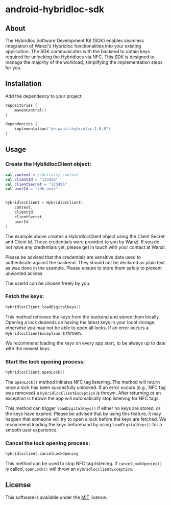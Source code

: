 # android-hybridloc-sdk

## About

The Hybridloc Software Development Kit (SDK) enables seamless integration of Wanzl's Hybridloc functionalities into your existing application. The SDK communicates with the backend to obtain keys required for unlocking the Hybridlocs via NFC. This SDK is designed to manage the majority of the workload, simplifying the implementation steps for you.

## Installation

Add the dependency to your project:

```kotlin
repositories {
    mavenCentral()
}

dependencies {
    implementation("de.wanzl:hybridloc:1.0.0")
}
```

## Usage

### Create the HyblidlocClient object:

```kotlin
val context = //Activity context
val clientId = "123456"
val clientSecret = "123456"
val userId = "sdk_user"


hybridlocClient = HybridlocClient(
    context,
    clientId,
    clientSecret,
    userId
)
```

The example above creates a HybridlocClient object using the Client Secret and Client Id.
These credentials were provided to you by Wanzl. If you do not have any credentials yet, please get in touch with your contact at Wanzl.

Please be advised that the credentials are sensitive data used to authenticate against the backend. They should not be declared as plain text as was done in the example. Please ensure to store them safely to prevent unwanted access.

The userId can be chosen freely by you.

### Fetch the keys:

```kotlin
hybridlocClient.loadDigitalKeys()
```

This method retrieves the keys from the backend and stores them locally. Opening a lock depends on having the latest keys in your local storage, otherwise you may not be able to open all locks. If an error occurs a ```HybridlocClientException``` is thrown.

We recommend loading the keys on every app start, to be always up to date with the newest keys.

### Start the lock opening process:

```kotlin
hybridlocClient.openLock()
```

The ```openLock()``` method initiates NFC tag listening. The method will return once a lock has been succesfully unlocked. If an error occurs (e.g., NFC tag was removed) a ```HybridlocClientException``` is thrown. After returning or an exception is thrown the app will automatically stop listening for NFC tags.

This method can trigger ```loadDigitalKeys()``` if either no keys are stored, or the keys have expired. Please be advised that by using this feature, it may happen that someone will try to open a lock before the keys are fetched. We recommend loading the keys beforehand by using ```loadDigitalKeys()``` for a smooth user experience.

### Cancel the lock opening process:

```kotlin
hybridloclient.cancelLockOpening
```

This method can be used to stop NFC tag listening. If ```cancelLockOpening()``` is called, ```openLock()``` will throw an ```HybridlocClientException```.

## License

This software is available under the [MIT]("https://github.com/wanzl-gmbh/android-hybridloc-sdk/blob/main/LICENSE") licence.